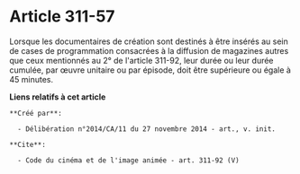 # Article 311-57

Lorsque les documentaires de création sont destinés à être insérés au sein de cases de programmation consacrées à la
diffusion de magazines autres que ceux mentionnés au 2° de l'article 311-92, leur durée ou leur durée cumulée, par œuvre
unitaire ou par épisode, doit être supérieure ou égale à 45 minutes.

**Liens relatifs à cet article**

	**Créé par**:

	  - Délibération n°2014/CA/11 du 27 novembre 2014 - art., v. init.

	**Cite**:

	  - Code du cinéma et de l'image animée - art. 311-92 (V)
